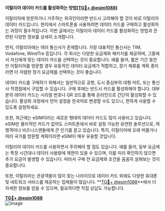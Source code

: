**이탈리아 데이터 카드를 활성화하는 방법[[TG💪+ @esim1088](https://t.me/s/esim1088)]**

이탈리아에 방문하거나 거주하는 외국인이라면 반드시 고려해야 할 것이 바로 이탈리아 데이터 카드입니다. 현지에서 스마트폰을 사용하려면 데이터 카드를 구매하고 활성화하는 과정이 필수적입니다. 이번 글에서는 이탈리아 데이터 카드를 활성화하는 방법과 관련된 다양한 정보를 상세히 소개합니다.

먼저, 이탈리아에는 여러 통신사가 존재합니다. 가장 대표적인 통신사는 TIM, Vodafone, WindTre 등입니다. 각 회사는 다양한 요금제와 패키지를 제공하며, 그중에서 자신에게 맞는 데이터 카드를 선택하는 것이 중요합니다. 예를 들어, 짧은 기간 동안만 이탈리아를 방문할 경우 유동적인 데이터 요금제가 적합하고, 장기 체류를 계획 중이라면 더 저렴한 정기 요금제를 선택하는 것이 좋습니다.

데이터 카드를 구매하기 위해서는 일반적으로 공항, 도시 중심부의 대형 마트, 또는 통신사 직영점에서 구입할 수 있습니다. 구매 후에는 반드시 카드를 활성화해야 합니다. 대부분의 데이터 카드는 시리얼 번호나 QR 코드를 통해 온라인으로 간단히 활성화할 수 있습니다. 활성화 과정에서 언어 설정을 한국어로 변경할 수도 있으니, 편하게 사용할 수 있도록 설정하세요.

또한, 최근에는 eSIM이라는 새로운 형태의 데이터 카드도 많이 사용되고 있습니다. eSIM은 물리적인 카드가 없어도 스마트폰에서 바로 설정 가능한 유연한 솔루션으로, 여행객이나 비즈니스맨들에게 큰 인기를 끌고 있습니다. 특히, 이탈리아에 오래 머물거나 여러 국가를 방문할 계획이라면 eSIM이 매우 유용할 것입니다.

이탈리아 데이터 카드를 사용하면서 주의해야 할 점도 있습니다. 예를 들어, 일부 요금제는 특정 시간대나 데이터 사용량에 제한이 있을 수 있으며, 이를 미리 확인하지 않으면 추가 요금이 발생할 수 있습니다. 따라서 구매 전 요금제와 조건을 꼼꼼히 살펴보는 것이 중요합니다.

또한, 이탈리아는 관광객들이 많이 찾는 나라이므로 데이터 카드 외에도 다양한 휴대폰 및 네트워크 서비스를 제공하는 업체들이 많습니다. **[TG💪+ @esim1088](https://t.me/s/esim1088)**에서 더 자세한 정보를 얻을 수 있으며, 필요하다면 직접 상담도 가능합니다.

**[TG💪+ @esim1088](https://t.me/s/esim1088)**  
![Image](https://i.postimg.cc/Y0z9fWf4/image.png)